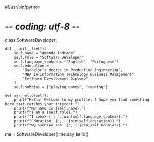 #!/usr/bin/python
# -*- coding: utf-8 -*-

class SoftwareDeveloper:

    def __init__(self):
        self.name = "Amanda Andrade"
        self.role = "Software Developer"
        self.language_spoken = ["English", "Portuguese"]
        self.education = [
            "Bachelor's degree in Production Engineering",
            "MBA in Information Technology Business Management",
            "Software Development Diploma"
        ]
        self.hobbies = ["playing games", "reading"]

    def say_hello(self):
        print("Hello! Welcome to my profile. I hope you find something here that catches your interest.")
        print(f"My name is {self.name}.")
        print(f"I am a {self.role}.")
        print(f"I speak {', '.join(self.language_spoken)}.")
        print(f"Education: {', '.join(self.education)}.")
        print(f"My hobbies are: {', '.join(self.hobbies)}.")

me = SoftwareDeveloper()
me.say_hello()


